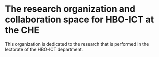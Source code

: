 # The research organization and collaboration space for HBO-ICT at the CHE

This organization is dedicated to the research that is performed in the lectorate of the HBO-ICT department.

